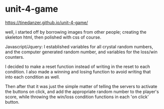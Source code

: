 # unit-4-game
https://tinedanzer.github.io/unit-4-game/

well, i started off by borrowing images from other people; creating the skeleton html,
then polished with css of course.

Javascript/Jquery:
I established variables for all crystal random numbers, and the computer generated random number,
and variables for the loss/win counters.

I decided to make a reset function instead of writing in the reset to each condition.
I also made a winning and losing function to avoid writing that into each condition as well.

Then after that it was just the simple matter of telling the servers to activate the buttons on click, and add the appropriate random number to the player's score,
while throwing the win/loss condition functions in each 'on click' button.
